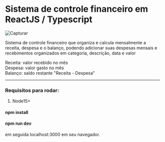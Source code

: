 # Sistema de controle financeiro em ReactJS / Typescript

![Capturar](https://user-images.githubusercontent.com/70414550/150655720-16611197-f14f-4075-8707-b401de8aa86d.png)

Sistema de controle financeiro que organiza e calcula mensalmente a receita, despesa e o balanço, podendo adicionar 
suas despesas mensais e recebimentos organizados em categoria, descrição, data e valor

Receita: valor recebido no mês <br/>
Despesa: valor gasto no mês <br/>
Balanço: saldo restante "Receita - Despesa" 

<hr/>

### Requisitos para rodar: 
1. Node15+

#### npm install
#### npm run dev 
em seguida localhost:3000 em seu navegador.
